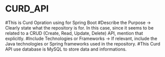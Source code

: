# CURD_API
#This is Curd Opration using for Spring Boot 
#Describe the Purpose -> Clearly state what the repository is for. In this case, since it seems to be related to a CRUD (Create, Read, Update, Delete) API, mention that explicitly.
#Include Technologies or Frameworks -> If relevant, include the Java technologies or Spring frameworks used in the repository. 
#This Curd API use database is MySQL to store data and informations.
